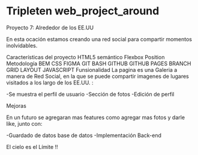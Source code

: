 # Tripleten web_project_around

Proyecto 7: Alrededor de los EE.UU

En esta ocación estamos creando una red social para compartir momentos inolvidables.

Características del proyecto
HTML5 semántico
Flexbox
Position
Metodología BEM
CSS
FIGMA
GIT BASH
GITHUB
GITHUB PAGES
BRANCH
GRID LAYOUT
JAVASCRIPT
Funsionalidad
La pagina es una Galeria a manera de Red Social, en la que se puede compartir imagenes de lugares visitados a los largo de los EE.UU. :

-Se muestra el perfil de usuario
-Sección de fotos
-Edición de perfil

Mejoras

En un futuro se agregaran mas features como agregar mas fotos y darle like, junto con:

-Guardado de datos base de datos
-Implementación Back-end

El cielo es el Límite !!
